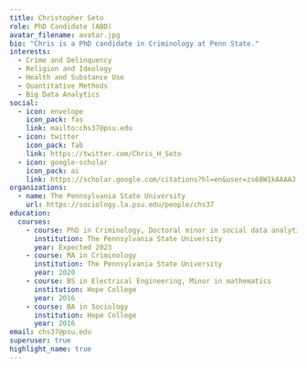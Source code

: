 ```yaml
---
title: Christopher Seto
role: PhD Candidate (ABD)
avatar_filename: avatar.jpg
bio: "Chris is a PhD candidate in Criminology at Penn State."
interests:
  - Crime and Delinquency
  - Religion and Ideology
  - Health and Substance Use
  - Quantitative Methods
  - Big Data Analytics
social:
  - icon: envelope
    icon_pack: fas
    link: mailto:chs37@psu.edu
  - icon: twitter
    icon_pack: fab
    link: https://twitter.com/Chris_H_Seto
  - icon: google-scholar
    icon_pack: ai
    link: https://scholar.google.com/citations?hl=en&user=zs68W1kAAAAJ
organizations:
  - name: The Pennsylvania State University
    url: https://sociology.la.psu.edu/people/chs37
education:
  courses:
    - course: PhD in Criminology, Doctoral minor in social data analytics
      institution: The Pennsylvania State University
      year: Expected 2023
    - course: MA in Criminology
      institution: The Pennsylvania State University
      year: 2020
    - course: BS in Electrical Engineering, Minor in mathematics
      institution: Hope College
      year: 2016
    - course: BA in Sociology
      institution: Hope College
      year: 2016
email: chs37@psu.edu
superuser: true
highlight_name: true
---
```

